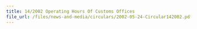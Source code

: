 ```yaml
---
title: 14/2002 Operating Hours Of Customs Offices
file_url: /files/news-and-media/circulars/2002-05-24-Circular142002.pdf
---
```

